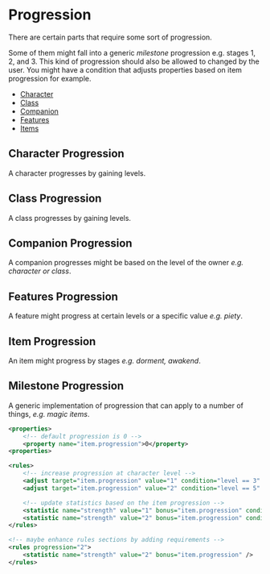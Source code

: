 # Progression

There are certain parts that require some sort of progression. 

Some of them might fall into a generic _milestone_ progression e.g. stages 1, 2, and 3. This kind of progression should also be allowed to changed by the user. You might have a condition that adjusts properties based on item progression for example.

- [Character](#character-progression)
- [Class](#class-progression)
- [Companion](#companion-progression)
- [Features](#features-progression)
- [Items](#item-progression)

## Character Progression

A character progresses by gaining levels.

## Class Progression

A class progresses by gaining levels.

## Companion Progression

A companion progresses might be based on the level of the owner _e.g. character or class_.

## Features Progression

A feature might progress at certain levels or a specific value _e.g. piety_.

## Item Progression

An item might progress by stages _e.g. dorment, awakend_.

## Milestone Progression

A generic implementation of progression that can apply to a number of things, _e.g. magic items_.


```xml
<properties>
    <!-- default progression is 0 -->
    <property name="item.progression">0</property>
<properties>

<rules>
    <!-- increase progression at character level -->
    <adjust target="item.progression" value="1" condition="level == 3" />
    <adjust target="item.progression" value="2" condition="level == 5" />

    <!-- update statistics based on the item progression -->
    <statistic name="strength" value="1" bonus="item.progression" condition="item.progression == 1" />
    <statistic name="strength" value="2" bonus="item.progression" condition="item.progression == 2" />
</rules>

<!-- maybe enhance rules sections by adding requirements -->
<rules progression="2">
    <statistic name="strength" value="2" bonus="item.progression" />
</rules>
```

